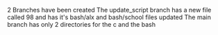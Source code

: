 2 Branches have been created
The update_script branch has a new file called 98 and has it's bash/alx and bash/school files updated
The main branch has only 2 directories for the c and the bash
